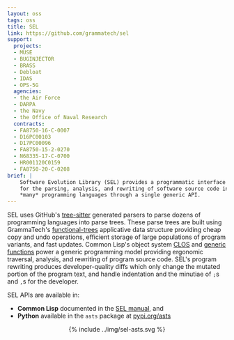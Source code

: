 ```yaml
---
layout: oss
tags: oss
title: SEL
link: https://github.com/grammatech/sel
support:
  projects:
  - MUSE
  - BUGINJECTOR
  - BRASS
  - Debloat
  - IDAS
  - OPS-5G
  agencies:
  - the Air Force
  - DARPA
  - the Navy
  - the Office of Naval Research
  contracts:
  - FA8750-16-C-0007
  - D16PC00103
  - D17PC00096
  - FA8750-15-2-0270
  - N68335-17-C-0700
  - HR001120C0159
  - FA8750-20-C-0208
brief: |
    Software Evolution Library (SEL) provides a programmatic interface
    for the parsing, analysis, and rewriting of software source code in
    *many* programming languages through a single generic API.
---
```


SEL uses GitHub's [tree-sitter][] generated parsers to parse dozens of
programming languages into parse trees.  These parse trees are built
using GrammaTech's [functional-trees][] applicative data structure
providing cheap copy and undo operations, efficient storage of large
populations of program variants, and fast updates.  Common Lisp's
object system [CLOS][] and [generic functions][] power a generic
programming model providing ergonomic traversal, analysis, and
rewriting of program source code.  SEL's program rewriting produces
developer-quality diffs which only change the mutated portion of the
program text, and handle indentation and the minutiae of `;`s and `,`s
for the developer.

SEL APIs are available in:
- **Common Lisp** documented in the [SEL manual][], and
- **Python** available in the `asts` package at [pypi.org/asts][]

<center class="gt-smaller-on-small">
  {% include ../img/sel-asts.svg %}
</center>


[tree-sitter]: https://tree-sitter.github.io/tree-sitter/
[functional-trees]: https://github.com/grammatech/functional-trees
[CLOS]: https://lispcookbook.github.io/cl-cookbook/clos.html
[generic functions]: https://gigamonkeys.com/book/object-reorientation-generic-functions.html
[SEL manual]: https://grammatech.github.io/sel
[pypi.org/asts]: https://pypi.org/project/asts/
